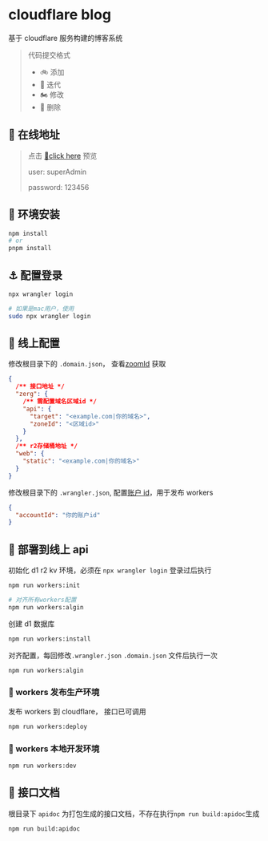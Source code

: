 # cloudflare blog

基于 cloudflare 服务构建的博客系统

> 代码提交格式
>
> - 🚲 添加
> - 🛵 迭代
> - 🏍️ 修改
> - 🦼 删除

## 🔗 在线地址
> 点击 [🔗click here](https://cf.id5.icu)  预览
> 
> user: superAdmin
> 
> password: 123456

## 🚧 环境安装

```sh
npm install
# or
pnpm install
```

## ⚓️ 配置登录

```sh
npx wrangler login

# 如果是mac用户，使用
sudo npx wrangler login
```

## 🧩 线上配置

修改根目录下的 `.domain.json`， 查看[zoomId](https://developers.cloudflare.com/fundamentals/get-started/basic-tasks/find-account-and-zone-ids/) 获取

```json
{
  /** 接口地址 */
  "zerg": {
    /** 需配置域名区域id */
    "api": {
      "target": "<example.com|你的域名>",
      "zoneId": "<区域id>"
    }
  },
  /** r2存储桶地址 */
  "web": {
    "static": "<example.com|你的域名>"
  }
}
```

修改根目录下的 `.wrangler.json`, 配置[账户 id](https://developers.cloudflare.com/workers/wrangler/configuration/)，用于发布 workers

```json
{
  "accountId": "你的账户id"
}
```

## 🛞 部署到线上 api

初始化 d1 r2 kv 环境，必须在 `npx wrangler login` 登录过后执行

```sh
npm run workers:init

# 对齐所有workers配置
npm run workers:algin
```

创建 d1 数据库

```sh
npm run workers:install
```

对齐配置，每回修改`.wrangler.json` `.domain.json` 文件后执行一次

```sh
npm run workers:algin
```

### 🚠 workers 发布生产环境

发布 workers 到 cloudflare， 接口已可调用

```sh
npm run workers:deploy
```

### 🚟 workers 本地开发环境

```sh
npm run workers:dev
```

## 🚀 接口文档

根目录下 `apidoc` 为打包生成的接口文档，不存在执行`npm run build:apidoc`生成

```sh
npm run build:apidoc
```
